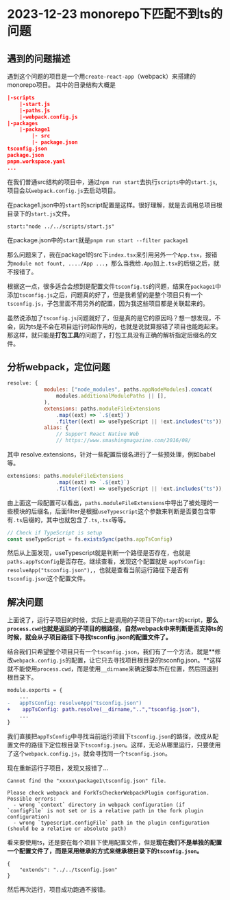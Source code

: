 # 2023-12-23 monorepo下匹配不到ts的问题

## 遇到的问题描述
遇到这个问题的项目是一个用`create-react-app`（webpack）来搭建的monorepo项目。
其中的目录结构大概是

```json
|-scripts
    |-start.js
    |-paths.js
    |-webpack.config.js
|-packages
    |-package1
        |- src
        |- package.json
tsconfig.json
package.json
pnpm.workspace.yaml
...
```

在我们普通src结构的项目中，通过`npm run start`去执行`scripts`中的`start.js`,项目会以`webpack.config.js`去启动项目。

在package1.json中的`start`的script配置是这样。很好理解，就是去调用总项目根目录下的`start.js`文件。
```
start:"node ../../scripts/start.js"
```

在package.json中的`start`就是`pnpm run start --filter package1`

那么问题来了，我在package1的src下`index.tsx`来引用另外一个`App.tsx`，报错为`module not fount, ..../App ...`，那么当我给`.App`加上`.tsx`的后缀之后，就不报错了。

根据这一点，很多适合会想到是配置文件`tsconfig.ts`的问题，结果在`package1`中添加`tsconfig.js`之后，问题真的好了，但是我希望的是整个项目只有一个`tsconfig.js`，子包里面不用另外的配置，因为我这些项目都是关联起来的。

虽然说添加了`tsconfig.js`问题就好了，但是真的是它的原因吗？想一想发现，不会，因为ts是不会在项目运行时起作用的，也就是说就算报错了项目也能跑起来。那这样，就只能是**打包工具**的问题了，打包工具没有正确的解析指定后缀名的文件。

## 分析webpack，定位问题

```js webpack.config.js
resolve: {
			modules: ["node_modules", paths.appNodeModules].concat(
				modules.additionalModulePaths || [],
			),
			extensions: paths.moduleFileExtensions
				.map((ext) => `.${ext}`)
				.filter((ext) => useTypeScript || !ext.includes("ts")),
			alias: {
				// Support React Native Web
				// https://www.smashingmagazine.com/2016/08/
```

其中 resolve.extensions，针对一些配置后缀名进行了一些预处理，例如babel等。

```js
extensions: paths.moduleFileExtensions
				.map((ext) => `.${ext}`)
				.filter((ext) => useTypeScript || !ext.includes("ts")),
```
由上面这一段配置可以看出，`paths.moduleFileExtensions`中导出了被处理的一些模块的后缀名，后面filter是根据`useTypescript`这个参数来判断是否要包含带有`.ts`后缀的，其中也就包含了`.ts`,`.tsx`等等。

```js useTypescript
// Check if TypeScript is setup
const useTypeScript = fs.existsSync(paths.appTsConfig)
```
然后从上面发现，useTypescript就是判断一个路径是否存在，也就是`paths.appTsConfig`是否存在。继续查看，发现这个配置就是
`appTsConfig: resolveApp("tsconfig.json"),`，也就是查看当前运行路径下是否有`tsconfig.json`这个配置文件。

## 解决问题
上面说了，运行子项目的时候，实际上是调用的子项目下的`start`的script，**那么`process.cwd`也就是返回的子项目的根路径，自然webpack中来判断是否支持ts的时候，就会从子项目路径下寻找tsconfig.json的配置文件了。**

结合我们只希望整个项目只有一个`tsconfig.json`，我们有了一个方法，就是**修改`webpack.config.js`的配置，让它只去寻找项目根目录的tsconfig.json。**这样就不能使用`process.cwd`，而是使用`__dirname`来确定脚本所在位置，然后回退到根目录下。

```diff paths.js
module.exports = {
    ...
-   appTsConfig: resolveApp("tsconfig.json")
+    appTsConfig: path.resolve(__dirname,"..","tsconfig.json"),
    ...
}
```
我们直接把`appTsConfig`中寻找当前运行项目下`tsconfig.json`的路径，改成从配置文件的路径下定位根目录下`tsconfig.json`。这样，无论从哪里运行，只要使用了这个`webpack.config.js`，就会寻找同一个`tsconfig.json`。

现在重新运行子项目，发现又报错了...
```
Cannot find the "xxxxx\package1\tsconfig.json" file.

Please check webpack and ForkTsCheckerWebpackPlugin configuration.
Possible errors:
  - wrong `context` directory in webpack configuration (if `configFile` is not set or is a relative path in the fork plugin configuration)
  - wrong `typescript.configFile` path in the plugin configuration (should be a relative or absolute path)  
```

看来要使用ts，还是要在每个项目下使用配置文件，但是**现在我们不是单独的配置一个配置文件了，而是采用继承的方式来继承根目录下的`tsconfig.json`。**
```
{
	"extends": "../../tsconfig.json"
}
```

然后再次运行，项目成功跑通不报错。